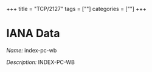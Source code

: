 +++
title = "TCP/2127"
tags = [""]
categories = [""]
+++

# IANA Data

_Name:_ index-pc-wb

_Description:_ INDEX-PC-WB

